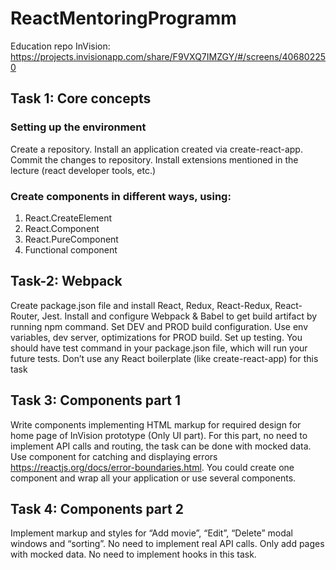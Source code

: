 # ReactMentoringProgramm
Education repo
InVision: https://projects.invisionapp.com/share/F9VXQ7IMZGY/#/screens/406802250

## Task 1: Core concepts
### Setting up the environment
Create a repository. Install an application created via create-react-app. Commit the changes to repository. Install extensions mentioned in the lecture (react developer tools, etc.)

### Create components in different ways, using:
1. React.CreateElement
2. React.Component
3. React.PureComponent
4. Functional component

## Task-2: Webpack
Create package.json file and install React, Redux, React-Redux, React-Router,
Jest. Install and configure Webpack & Babel to get build artifact by running npm
command.
Set DEV and PROD build configuration. Use env variables, dev server, optimizations for PROD
build. Set up testing. You should have test command in your package.json file, which
will run your future tests. Don’t use any React boilerplate (like create-react-app) for
this task

## Task 3: Components part 1 
Write components implementing HTML markup for required design for home page of InVision prototype (Only UI part). For this part, no need to implement API calls and routing, the task can be done with mocked data. 
Use <ErrorBoundary> component for catching and displaying errors https://reactjs.org/docs/error-boundaries.html. You could create one component and wrap all your application or use several components. 

## Task 4: Components part 2 
Implement markup and styles for “Add movie”, “Edit”, “Delete” modal windows and “sorting”. No need to implement real API calls. Only add pages with mocked data. No need to implement hooks in this task. 
 
 